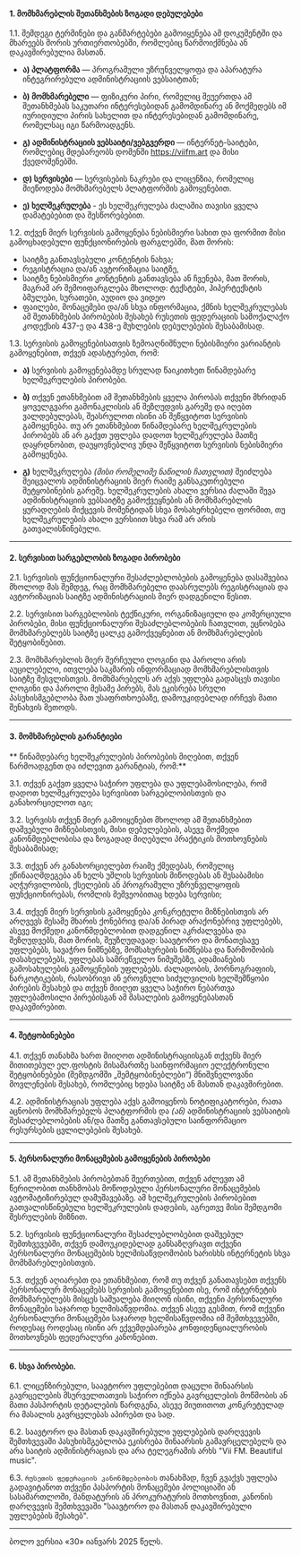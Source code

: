 ####  1. მომხმარებლის შეთანხმების ზოგადი დებულებები

1.1. შემდეგი ტერმინები და განმარტებები გამოიყენება ამ დოკუმენტში და მხარეებს შორის ურთიერთობებში, რომლებიც წარმოიქმნება ან დაკავშირებულია მასთან.

- **ა) პლატფორმა** — პროგრამული უზრუნველყოფა და აპარატურა ინტეგრირებული ადმინისტრაციის ვებსაიტთან;

- **ბ) მომხმარებელი** — ფიზიკური პირი, რომელიც შეუერთდა ამ შეთანხმებას საკუთარი ინტერესებიდან გამომდინარე ან მოქმედებს იმ იურიდიული პირის სახელით და ინტერესებიდან გამომდინარე, რომელსაც იგი წარმოადგენს.

- **გ) ადმინისტრაციის ვებსაიტი/ვებგვერდი** — ინტერნეტ-საიტები, რომლებიც მდებარეობს დომენში https://viifm.art და მისი ქვედომენებში.

- **დ) სერვისები** — სერვისების ნაკრები და ლიცენზია, რომელიც მიეწოდება მომხმარებელს პლატფორმის გამოყენებით.

- **ე) ხელშეკრულება** - ეს ხელშეკრულება ძალაშია თავისი ყველა დამატებებით და შესწორებებით.


1.2. თქვენ მიერ სერვისის გამოყენება ნებისმიერი სახით და ფორმით მისი გამოცხადებული ფუნქციონირების ფარგლებში, მათ შორის:

- საიტზე განთავსებული კონტენტის ნახვა;
- რეგისტრაცია და/ან ავტორიზაცია საიტზე,
- საიტზე ნებისმიერი კონტენტის განთავსება ან ჩვენება, მათ შორის, მაგრამ არ შემოიფარგლება მხოლოდ: ტექსტები, ჰიპერტექსტის ბმულები, სურათები, აუდიო და ვიდეო
- ფაილები, მონაცემები და/ან სხვა ინფორმაცია, ქმნის ხელშეკრულებას ამ შეთანხმების პირობების შესახებ რუსეთის ფედერაციის სამოქალაქო კოდექსის 437-ე და 438-ე მუხლების დებულებების შესაბამისად.


1.3. სერვისის გამოყენებისათვის ზემოაღნიშნული ნებისმიერი ვარიანტის გამოყენებით, თქვენ ადასტურებთ, რომ:

- **ა)** სერვისის გამოყენებამდე სრულად წაიკითხეთ წინამდებარე ხელშეკრულების პირობები.

- **ბ)** თქვენ ეთანხმებით ამ შეთანხმების ყველა პირობას თქვენი მხრიდან ყოველგვარი გამონაკლისის ან შეზღუდვის გარეშე და იღებთ ვალდებულებას, შეასრულოთ ისინი ან შეწყვიტოთ სერვისის გამოყენება.
თუ არ ეთანხმებით წინამდებარე ხელშეკრულების პირობებს ან არ გაქვთ უფლება დადოთ ხელშეკრულება მათზე დაყრდნობით, დაუყოვნებლივ უნდა შეწყვიტოთ სერვისის ნებისმიერი გამოყენება.

- **გ)** ხელშეკრულება _(მისი რომელიმე ნაწილის ჩათვლით)_ შეიძლება შეიცვალოს ადმინისტრაციის მიერ რაიმე განსაკუთრებული შეტყობინების გარეშე.
ხელშეკრულების ახალი ვერსია ძალაში შევა ადმინისტრაციის ვებსაიტზე გამოქვეყნების ან მომხმარებლის ყურადღების მიქცევის მომენტიდან სხვა მოსახერხებელი ფორმით, თუ ხელშეკრულების ახალი ვერსიით სხვა რამ არ არის გათვალისწინებული.

---

#### 2. სერვისით სარგებლობის ზოგადი პირობები

2.1. სერვისის ფუნქციონალური შესაძლებლობების გამოყენება დასაშვებია მხოლოდ მას შემდეგ, რაც მომხმარებელი დაასრულებს რეგისტრაციას და ავტორიზაციას საიტზე ადმინისტრაციის მიერ დადგენილი წესით.

2.2. სერვისით სარგებლობის ტექნიკური, ორგანიზაციული და კომერციული პირობები, მისი ფუნქციონალური შესაძლებლობების ჩათვლით, ეცნობება მომხმარებლებს საიტზე ცალკე გამოქვეყნებით ან მომხმარებლების შეტყობინებით.

2.3. მომხმარებლის მიერ შერჩეული ლოგინი და პაროლი არის აუცილებელი, ითვლება საკმარის ინფორმაციად მომხმარებლისთვის საიტზე შესვლისთვის.
მომხმარებელს არ აქვს უფლება გადასცეს თავისი ლოგინი და პაროლი მესამე პირებს, მას ეკისრება სრული პასუხისმგებლობა მათ უსაფრთხოებაზე, დამოუკიდებლად ირჩევს მათი შენახვის მეთოდს.

---

#### 3. მომხმარებლის გარანტიები

** წინამდებარე ხელშეკრულების პირობების მიღებით, თქვენ წარმოადგენთ და იძლევით გარანტიას, რომ:**

3.1. თქვენ გაქვთ ყველა საჭირო უფლება და უფლებამოსილება, რომ დადოთ ხელშეკრულება სერვისით სარგებლობისთვის და განახორციელოთ იგი;

3.2. სერვისს თქვენ მიერ გამოიყენებთ მხოლოდ ამ შეთანხმებით დაშვებული მიზნებისთვის, მისი დებულებების, ასევე მოქმედი კანონმდებლობისა და ზოგადად მიღებული პრაქტიკის მოთხოვნების შესაბამისად;

3.3. თქვენ არ განახორციელებთ რაიმე ქმედებას, რომელიც ეწინააღმდეგება ან ხელს უშლის სერვისის მიწოდებას ან შესაბამისი აღჭურვილობის, ქსელების ან პროგრამული უზრუნველყოფის ფუნქციონირებას, რომლის მეშვეობითაც ხდება სერვისი;

3.4. თქვენ მიერ სერვისის გამოყენება კონკრეტული მიზნებისთვის არ არღვევს მესამე მხარის ქონებრივ და/ან პირად არაქონებრივ უფლებებს, ასევე მოქმედი კანონმდებლობით დადგენილ აკრძალვებსა და შეზღუდვებს, მათ შორის, შეუზღუდავად: საავტორო და მონათესავე უფლებებს, სავაჭრო ნიშნებზე, მომსახურების ნიშნებსა და წარმოშობის დასახელებებს, უფლებას სამრეწველო ნიმუშებზე, ადამიანების გამოსახულების გამოყენების უფლებებს. ძალადობის, პორნოგრაფიის, ნარკოტიკების, რასობრივი ან ეროვნული სიძულვილის ხელშემწყობი პირების შესახებ და თქვენ მიიღეთ ყველა საჭირო ნებართვა უფლებამოსილი პირებისგან ამ მასალების გამოყენებასთან დაკავშირებით.

---

#### 4. შეტყობინებები

4.1. თქვენ თანახმა ხართ მიიღოთ ადმინისტრაციისგან თქვენს მიერ მითითებულ ელ.ფოსტის მისამართზე საინფორმაციო ელექტრონული შეტყობინებები (შემდგომში „შემტყობინებლები“) მნიშვნელოვანი მოვლენების შესახებ, რომლებიც ხდება საიტზე ან მასთან დაკავშირებით.

4.2. ადმინისტრაციას უფლება აქვს გამოიყენოს ნოტიფიკატორები, რათა აცნობოს მომხმარებელს პლატფორმის და _(ან)_ ადმინისტრაციის ვებსაიტის შესაძლებლობების ან/და მათზე განთავსებული საინფორმაციო რესურსების ცვლილებების შესახებ.

---

#### 5. პერსონალური მონაცემების გამოყენების პირობები

5.1. ამ შეთანხმების პირობებთან შეერთებით, თქვენ აძლევთ ამ წერილობით თანხმობას მოწოდებული პერსონალური მონაცემების ავტომატიზირებულ დამუშავებაზე.
ამ ხელშეკრულების პირობებით გათვალისწინებული ხელშეკრულების დადების, აგრეთვე მისი შემდგომი შესრულების მიზნით.

5.2. სერვისის ფუნქციონალური შესაძლებლობებით დაშვებულ შემთხვევებში, თქვენ დამოუკიდებლად განსაზღვრავთ თქვენი პერსონალური მონაცემების ხელმისაწვდომობის ხარისხს ინტერნეტის სხვა მომხმარებლებისთვის.

5.3. თქვენ აღიარებთ და ეთანხმებით, რომ თუ თქვენ განათავსებთ თქვენს პერსონალურ მონაცემებს სერვისის გამოყენებით ისე, რომ ინტერნეტის მომხმარებლებს მისცეს საშუალება მიიღონ ისინი,
თქვენი პერსონალური მონაცემები საჯაროდ ხელმისაწვდომია. თქვენ ასევე გესმით, რომ თქვენი პერსონალური მონაცემები საჯაროდ ხელმისაწვდომია იმ შემთხვევებში, როდესაც
როდესაც ისინი არ ექვემდებარება კონფიდენციალურობის მოთხოვნებს ფედერალური კანონებით.

---

#### 6. სხვა პირობები.

6.1. ლიცენზირებული, საავტორო უფლებებით დაცული შინაარსის გავრცელების მსურველთათვის საჭირო იქნება გავრცელების მოწმობის ან მათი პასპორტის დეტალების წარდგენა, ასევე მიუთითოთ კონკრეტულად რა მასალის გავრცელებას აპირებთ და სად.

6.2. საავტორო და მასთან დაკავშირებული უფლებების დარღვევის შემთხვევაში პასუხისმგებლობა ეკისრება შინაარსის გამავრცელებელს და არა საიტის ადმინისტრაციას და არა ტელეგრამის არხს "Vii FM. Beautiful music".

6.3. `რუსეთის ფედერაციის კანონმდებლობის` თანახმად, ჩვენ გვაქვს უფლება გადავიტანოთ თქვენი პასპორტის მონაცემები პოლიციაში ან სასამართლოში, მანდატურის ან პროკურატურის მოთხოვნით, კანონის დარღვევის შემთხვევაში "საავტორო და მასთან დაკავშირებული უფლებების შესახებ".


---
ბოლო ვერსია «30» იანვარს 2025 წელს.